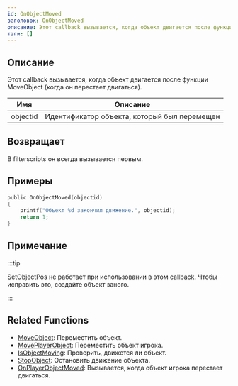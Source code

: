 ```yaml
---
id: OnObjectMoved
заголовок: OnObjectMoved
описание: Этот callback вызывается, когда объект двигается после функции MoveObject (когда он перестает двигаться).
тэги: []
---
```


## Описание

Этот callback вызывается, когда объект двигается после функции MoveObject (когда он перестает двигаться).

| Имя      | Описание                                       |
| -------- | ---------------------------------------------- |
| objectid | Идентификатор объекта, который был перемещен   |

## Возвращает

В filterscripts он всегда вызывается первым.

## Примеры

```c
public OnObjectMoved(objectid)
{
    printf("Объект %d закончил движение.", objectid);
    return 1;
}
```

## Примечание

:::tip

SetObjectPos не работает при использовании в этом callback. Чтобы исправить это, создайте объект заного.

:::

## Related Functions

- [MoveObject](../functions/MoveObject.md): Переместить объект.
- [MovePlayerObject](../functions/MovePlayerObject.md): Переместить объект игрока.
- [IsObjectMoving](../functions/IsObjectMoving.md): Проверить, движется ли объект.
- [StopObject](../functions/StopObject.md): Остановить движение объекта.
- [OnPlayerObjectMoved](OnPlayerObjectMoved.md): Вызывается, когда объект игрока перестает двигаться.
